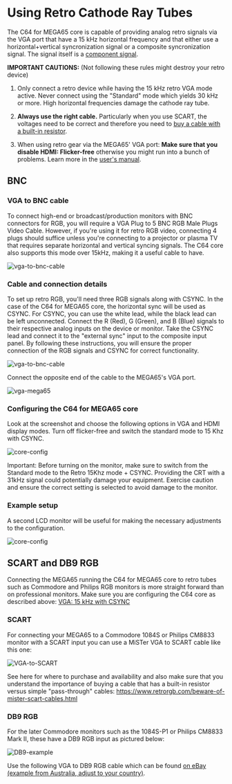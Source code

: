 # Using Retro Cathode Ray Tubes

The C64 for MEGA65 core is capable of providing analog retro signals via the VGA port that have a 15 kHz horizontal frequency and that either
use a horizontal+vertical syncronization signal or a composite syncronization signal. The signal itself is a [component signal](https://en.wikipedia.org/wiki/Component_video#Component_versus_composite).

**IMPORTANT CAUTIONS:** (Not following these rules might destroy your retro device)

1. Only connect a retro device while having the 15 kHz retro VGA mode active. Never connect using the "Standard" mode which
   yields 30 kHz or more. High horizontal frequencies damage the cathode ray tube.
   
2. **Always use the right cable.** Particularly when you use SCART, the voltages need to be correct and therefore
   you need to [buy a cable with a built-in resistor](#scart).

3. When using retro gear via the MEGA65' VGA port: **Make sure that you disable HDMI: Flicker-free** otherwise you might run into a bunch of
problems. Learn more in the [user's manual](../README.md#important-advice-for-users-of-analog-vga-and-retro-15-khz-rgb-over-vga).

## BNC

### VGA to BNC cable

To connect high-end or broadcast/production monitors with BNC connectors for RGB, you will require a VGA Plug to 5 BNC RGB Male Plugs Video Cable.
However, if you're using it for retro RGB video, connecting 4 plugs should suffice unless you're connecting to a projector or plasma TV that requires
separate horizontal and vertical syncing signals. The C64 core also supports this mode over 15kHz, making it a useful cable to have.

![vga-to-bnc-cable](assets/vga-to-bnc.jpg)

### Cable and connection details

To set up retro RGB, you'll need three RGB signals along with CSYNC. In the case of the C64 for MEGA65 core, the horizontal sync will be used as CSYNC.
For CSYNC, you can use the white lead, while the black lead can be left unconnected. Connect the R (Red), G (Green), and B (Blue) signals to their
respective analog inputs on the device or monitor. Take the CSYNC lead and connect it to the "external sync" input to the composite input panel.
By following these instructions, you will ensure the proper connection of the RGB signals and CSYNC for correct functionality. 

![vga-to-bnc-cable](assets/bnc-connect.jpg)

Connect the opposite end of the cable to the MEGA65's VGA port.

![vga-mega65](assets/vga-connect.jpg)

### Configuring the C64 for MEGA65 core

Look at the screenshot and choose the following options in VGA and HDMI display modes.
Turn off flicker-free and switch the standard mode to 15 Khz with CSYNC.

![core-config](assets/coresettings.jpg)

Important: Before turning on the monitor, make sure to switch from the Standard mode to the
Retro 15Khz mode + CSYNC. Providing the CRT with a 31kHz signal could potentially damage
your equipment. Exercise caution and ensure the correct setting is selected to avoid
damage to the monitor.

### Example setup

A second LCD monitor will be useful for making the necessary adjustments to the configuration.

![core-config](assets/bnc-example.jpg)

## SCART and DB9 RGB

Connecting the MEGA65 running the C64 for MEGA65 core to retro tubes such as Commodore and Philips RGB monitors is more straight forward than on professional monitors.
Make sure you are configuring the C64 core as described above: [VGA: 15 kHz with CSYNC](#configuring-the-c64-for-mega65-core)

### SCART

For connecting your MEGA65 to a Commodore 1084S or Philips CM8833 monitor with a SCART input you can use a MiSTer VGA to SCART cable like this one:

![VGA-to-SCART](assets/vga-to-scart.jpg)

See here for where to purchase and availability and also make sure that you understand the importance of buying a cable that has a built-in
resistor versus simple "pass-through" cables: https://www.retrorgb.com/beware-of-mister-scart-cables.html

### DB9 RGB

For the later Commodore monitors such as the 1084S-P1 or Philips CM8833 Mark II, these have a DB9 RGB input as pictured below:

![DB9-example](assets/db9-rgb-input.jpg)

Use the following VGA to DB9 RGB cable which can be found [on eBay (example from Australia, adjust to your country)](https://www.ebay.com.au/itm/115728666823?mkcid=16&mkevt=1&mkrid=705-154756-20017-0&ssspo=VdRmcP3PRmW&sssrc=2047675&ssuid=_M7sYODUQqq&var=415792281593&widget_ver=artemis&media=COPY).
